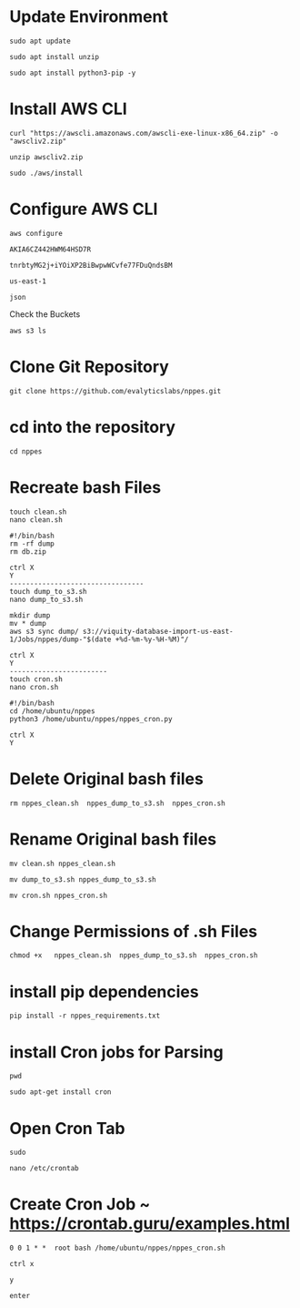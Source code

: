 # Update Environment 

```
sudo apt update 

sudo apt install unzip

sudo apt install python3-pip -y
```
# Install AWS CLI 
```
curl "https://awscli.amazonaws.com/awscli-exe-linux-x86_64.zip" -o "awscliv2.zip"

unzip awscliv2.zip

sudo ./aws/install
```

# Configure AWS CLI
```
aws configure

AKIA6CZ442HWM64HSD7R

tnrbtyMG2j+iYOiXP2BiBwpwWCvfe77FDuQndsBM

us-east-1

json
```
Check the Buckets
```
aws s3 ls
```

# Clone Git Repository
```
git clone https://github.com/evalyticslabs/nppes.git
```
# cd into the repository
```
cd nppes
```
# Recreate bash Files
```
touch clean.sh
nano clean.sh

#!/bin/bash
rm -rf dump
rm db.zip

ctrl X
Y
---------------------------------
touch dump_to_s3.sh
nano dump_to_s3.sh

mkdir dump
mv * dump
aws s3 sync dump/ s3://viquity-database-import-us-east-1/Jobs/nppes/dump-"$(date +%d-%m-%y-%H-%M)"/

ctrl X
Y
------------------------
touch cron.sh
nano cron.sh

#!/bin/bash
cd /home/ubuntu/nppes
python3 /home/ubuntu/nppes/nppes_cron.py

ctrl X
Y
```
# Delete Original bash files
```
rm nppes_clean.sh  nppes_dump_to_s3.sh  nppes_cron.sh
```
# Rename Original bash files
```
mv clean.sh nppes_clean.sh  

mv dump_to_s3.sh nppes_dump_to_s3.sh  

mv cron.sh nppes_cron.sh
```

# Change Permissions of .sh Files
```
chmod +x   nppes_clean.sh  nppes_dump_to_s3.sh  nppes_cron.sh
```

# install pip dependencies
```
pip install -r nppes_requirements.txt 
```
# install Cron jobs for Parsing
```
pwd

sudo apt-get install cron
```
# Open Cron Tab
```
sudo

nano /etc/crontab
```
# Create Cron Job ~ https://crontab.guru/examples.html
```
0 0 1 * *  root bash /home/ubuntu/nppes/nppes_cron.sh

ctrl x

y

enter
```
